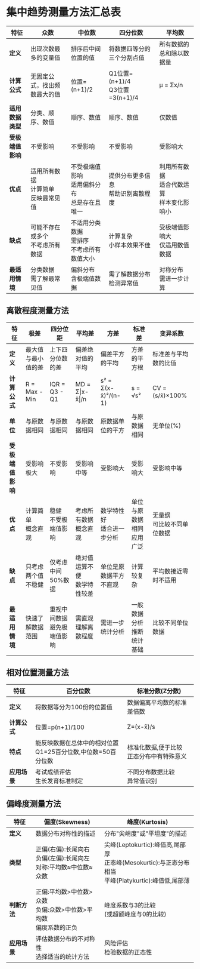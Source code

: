 # 集中趋势测量方法汇总表

| 特征         | 众数                       | 中位数                          | 四分位数                          | 平均数                         |
| ---------- | ------------------------ | ---------------------------- | ----------------------------- | --------------------------- |
| **定义**     | 出现次数最多的变量值               | 排序后中间位置的值                    | 将数据四等分的三个分割点值                 | 所有数据的总和除以数据量                |
| **计算公式**   | 无固定公式，找出频数最大的值           | 位置=(n+1)/2                   | Q1位置=(n+1)/4<br>Q3位置=3(n+1)/4 | μ = Σx/n                    |
| **适用数据类型** | 分类、顺序、数值                 | 顺序、数值                        | 顺序、数值                         | 仅数值                         |
| **受极端值影响** | 不受影响                     | 不受影响                         | 不受影响                          | 受影响大                        |
| **优点**     | 适用所有数据<br>计算简单<br>反映最常见值 | 不受极端值影响<br>适用偏斜分布<br>总是存在且唯一 | 提供分布更多信息<br>帮助识别离散程度          | 利用所有数据<br>适合代数运算<br>样本变化影响小 |
| **缺点**     | 可能不存在或多个<br>不考虑所有数据      | 不适用分类数据<br>需排序<br>不考虑所有数值大小  | 计算复杂<br>小样本效果不佳               | 受极端值影响大<br>仅适用数值数据          |
| **最适用情境**  | 分类数据<br>需了解最常见值          | 偏斜分布<br>含极端值数据               | 需了解数据分布<br>检测异常值              | 对称分布<br>需进一步计算              |
## 离散程度测量方法

|特征|极差|四分位距|平均差|方差|标准差|变异系数|
|---|---|---|---|---|---|---|
|**定义**|最大值与最小值的差|上下四分位数的差|偏差绝对值的平均|偏差平方的平均|方差的平方根|标准差与平均数的比值|
|**计算公式**|R = Max - Min|IQR = Q3 - Q1|MD = Σ\|x-x̄\|/n|s² = Σ(x-x̄)²/(n-1)|s = √s²|CV = (s/x̄)×100%|
|**单位**|与原数据相同|与原数据相同|与原数据相同|原数据单位的平方|与原数据相同|无单位(%)|
|**受极端值影响**|受影响极大|不受影响|受影响中等|受影响大|受影响大|受影响中等|
|**优点**|计算简单<br>概念直观|稳健<br>不受极端值影响|考虑所有数据<br>概念直观|数学特性好<br>适合进一步分析|单位与原数据相同<br>应用广泛|无量纲<br>可比较不同单位数据|
|**缺点**|只考虑两个值<br>不稳健|仅考虑中间50%数据|绝对值运算不便<br>数学特性较差|单位是原数据平方<br>不直观|计算较复杂|平均数接近零时不适用|
|**最适用情境**|快速了解数据范围|重视中间数据<br>避免极端值影响|需直观理解离散程度|需进一步统计分析|一般数据分析<br>推断统计基础|比较不同单位数据|

## 相对位置测量方法

| 特征       | 百分位数                                   | 标准分数(Z分数)                |
| -------- | -------------------------------------- | ------------------------ |
| **定义**   | 将数据等分为100份的位置值                         | 数据偏离平均数的标准差倍数            |
| **计算公式** | 位置=p(n+1)/100                          | Z=(x-x̄)/s               |
| **特点**   | 能反映数据在总体中的相对位置<br>Q1=25百分位数,中位数=50百分位数 | 标准化数据,便于比较<br>正态分布中有特殊意义 |
| **应用场景** | 考试成绩评估<br>生长发育标准制定                     | 不同分布数据比较<br>异常值识别        |

## 偏峰度测量方法

| 特征       | 偏度(Skewness)                                | 峰度(Kurtosis)                                                                  |
| -------- | ------------------------------------------- | ----------------------------------------------------------------------------- |
| **定义**   | 数据分布对称性的描述                                  | 分布"尖峭度"或"平坦度"的描述                                                              |
| **类型**   | 正偏(右偏):长尾向右<br>负偏(左偏):长尾向左<br>对称:平均数≈中位数≈众数 | 尖峰(Leptokurtic):峰值高,尾部厚<br>正态峰(Mesokurtic):与正态分布相当<br>平峰(Platykurtic):峰值低,尾部薄 |
| **判断方法** | 正偏:平均数>中位数>众数<br>负偏:众数>中位数>平均数<br>偏度系数的正负   | 峰度系数与3的比较<br>(或超额峰度与0的比较)                                                     |
| **应用场景** | 评估数据分布的不对称性<br>选择适当的统计方法                    | 风险评估<br>检验数据的正态性                                                              |
